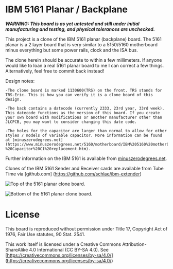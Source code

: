 # IBM 5161 Planar / Backplane

***WARNING: This board is as yet untested and still under initial manufacturing and testing, and physical tolerances are unchecked.***

This project is a clone of the IBM 5161 planar (backplane) board. The 5161 planar is a 2 layer board that is very similar to a 5150/5160 motherboard minus everything but some power rails, clock and the ISA bus.

The clone herein should be accurate to within a few millimeters. If anyone would like to loan a real 5161 planar board to me I can correct a few things. Alternatively, feel free to commit back instead!

Design notes:

	-The clone board is marked 1130600(TRS) on the front. TRS stands for TRS-Eric. This is how you can verify it is a clone board of this design.
	
	-The back contains a datecode (currently 2333, 23rd year, 33rd week). This datecode functions as the version of this board. If you create your own board with modifications or another manufacturer other than JLCPCB, you may want to consider changing this date code.
	
	-The holes for the capacitor are larger than normal to allow for other styles / models of variable capacitor. More information can be found at [minuszerodegrees.net](https://www.minuszerodegrees.net/5160/motherboard/IBM%205160%20motherboard%20-%20Capacitor%20C1%20replacement.htm).

Further information on the IBM 5161 is available from [minuszerodegrees.net](http://minuszerodegrees.net/5161/doco/5161_documentation.htm).

Clones of the IBM 5161 Sender and Receiver cards are available from Tube Time via [github.com]
(https://github.com/schlae/ibm-extender)

![Top of the 5161 planar clone board.](https://gitlab.com/trs-eric/5161-planar-backplane-board/-/blob/main/top.png)

![Bottom of the 5161 planar clone board.](https://gitlab.com/trs-eric/5161-planar-backplane-board/-/blob/main/bottom.png)

# License

This board is reproduced without permission under Title 17, Copyright Act of 1976, Fair Use statutes, 90 Stat. 2541.

This work itself is licensed under a Creative Commons Attribution-ShareAlike 4.0 International (CC BY-SA 4.0). See [https://creativecommons.org/licenses/by-sa/4.0/] (https://creativecommons.org/licenses/by-sa/4.0/)